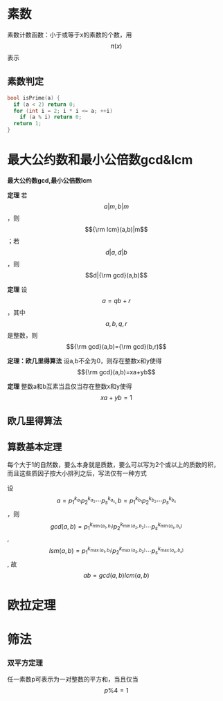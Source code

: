 # 素数

素数计数函数：小于或等于x的素数的个数，用$$\pi(x)$$表示

## 素数判定

```c++
bool isPrime(a) {
  if (a < 2) return 0;
  for (int i = 2; i * i <= a; ++i)
    if (a % i) return 0;
  return 1;
}
```

# 最大公约数和最小公倍数gcd&lcm

**最大公约数gcd,最小公倍数lcm**

**定理** 若$$a|m,b|m$$，则$${\rm lcm}(a,b)|m$$；若$$d|a,d|b$$，则$$d|{\rm gcd}(a,b)$$

**定理** 设$$a=qb+r$$，其中$$a,b,q,r$$是整数，则$${\rm gcd}(a,b)={\rm gcd}(b,r)$$

**定理：欧几里得算法** 设a,b不全为0，则存在整数x和y使得$${\rm gcd}(a,b)=xa+yb$$

**定理** 整数a和b互素当且仅当存在整数x和y使得$$xa+yb=1$$



## 欧几里得算法



## 算数基本定理

每个大于1的自然数，要么本身就是质数，要么可以写为2个或以上的质数的积，而且这些质因子按大小排列之后，写法仅有一种方式

设$$a=p_1^{k_{a_1}}p_2^{k_{a_2}}\cdots p_s^{k_{a_s}},b=p_1^{k_{b_1}}p_2^{k_{b_2}}\cdots p_s^{k_{b_s}}$$，则$$gcd(a,b)=p_1^{k_{\min(a_1,b_1)}}p_2^{k_{\min(a_2,b_2)}}\cdots p_s^{k_{\min(a_s,b_s)}}$$,$$lsm(a,b)=p_1^{k_{\max(a_1,b_1)}}p_2^{k_{\max(a_2,b_2)}}\cdots p_s^{k_{\max(a_s,b_s)}}$$, 故$$ab=gcd(a,b)lcm(a,b)$$



# 欧拉定理



# 筛法



### 双平方定理

任一素数p可表示为一对整数的平方和，当且仅当$$p\%4=1$$